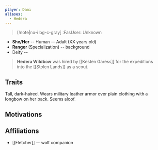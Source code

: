```yaml
---
player: Dani
aliases:
  - Hedera
---
```

>[!note|no-i bg-c-gray] :FasUser: Unknown

- **She/Her** -- Human -- Adult (XX years old)
- **Ranger** (Specialization) -- background
- Deity -- 

>**Hedera Wildbow** was hired by [[Kesten Garess]] for the expeditions into the [[Stolen Lands]] as a scout.

## Traits
Tall, dark-haired. Wears military leather armor over plain clothing with a longbow on her back. Seems aloof.

## Motivations

## Affiliations
- [[Fletcher]] -- wolf companion